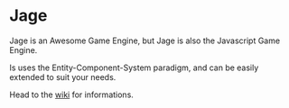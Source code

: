 Jage
=================

Jage is an Awesome Game Engine, but Jage is also the Javascript Game Engine.

Is uses the Entity-Component-System paradigm, and can be easily extended to suit your needs.

Head to the [wiki](https://github.com/Malharhak/Jage/wiki) for informations.
